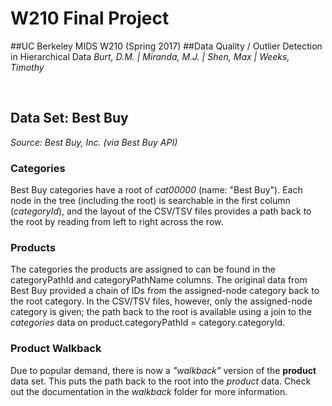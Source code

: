 # W210 Final Project
##UC Berkeley MIDS W210 (Spring 2017)
##Data Quality / Outlier Detection in Hierarchical Data
_Burt, D.M. | Miranda, M.J. | Shen, Max | Weeks, Timothy_

&nbsp;
&nbsp;

## Data Set: Best Buy
_Source: Best Buy, Inc. (via Best Buy API)_

### Categories
Best Buy categories have a root of _cat00000_ (name: "Best Buy").  Each node in the tree (including the root) is searchable in the first column (_categoryId_), and the layout of the CSV/TSV files provides a path back to the root by reading from left to right across the row.

### Products
The categories the products are assigned to can be found in the categoryPathId and categoryPathName columns.  The original data from Best Buy provided a chain of IDs from the assigned-node category back to the root category.  In the CSV/TSV files, however, only the assigned-node category is given; the path back to the root is available using a join to the _categories_ data on product.categoryPathId = category.categoryId.

### Product Walkback
Due to popular demand, there is now a _"walkback"_ version of the __product__ data set.  This puts the path back to the root into the _product_ data.  Check out the documentation in the _walkback_ folder for more information.
